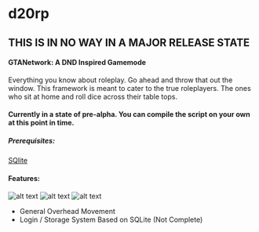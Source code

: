 # d20rp

## THIS IS IN NO WAY IN A MAJOR RELEASE STATE

#### GTANetwork: A DND Inspired Gamemode

Everything you know about roleplay. Go ahead and throw that out the window. This framework is meant to cater to the true roleplayers. The ones who sit at home and roll dice across their table tops.

#### Currently in a state of pre-alpha. You can compile the script on your own at this point in time.

##### Prerequisites:
[SQlite](https://www.sqlite.org/)

#### Features:
![alt text](http://i.imgur.com/3Sz7yDd.jpg)
![alt text](http://i.imgur.com/Lh3V2Ux.jpg)
![alt text](http://i.imgur.com/c9zpdIG.png)

* General Overhead Movement
* Login / Storage System Based on SQLite (Not Complete)
